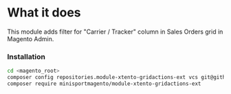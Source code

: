 # What it does

This module adds filter for "Carrier / Tracker" column in Sales Orders grid in Magento Admin.

### Installation

```bash
cd <magento_root>
composer config repositories.module-xtento-gridactions-ext vcs git@github.com:minisportmagento/module-xtento-gridactions-ext.git
composer require minisportmagento/module-xtento-gridactions-ext
```

